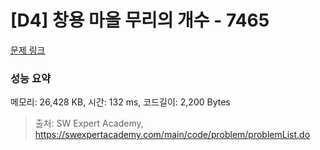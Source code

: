 # [D4] 창용 마을 무리의 개수 - 7465 

[문제 링크](https://swexpertacademy.com/main/code/problem/problemDetail.do?contestProbId=AWngfZVa9XwDFAQU) 

### 성능 요약

메모리: 26,428 KB, 시간: 132 ms, 코드길이: 2,200 Bytes



> 출처: SW Expert Academy, https://swexpertacademy.com/main/code/problem/problemList.do